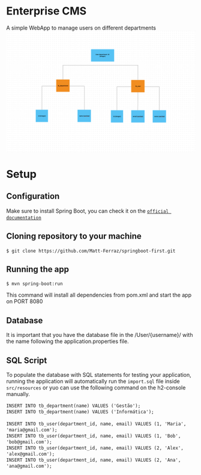 # Enterprise CMS
A simple WebApp to manage users on different departments
![plot](./DB_RELATION.png)

# Setup
## Configuration
 Make sure to install Spring Boot, you can check it on the [`official documentation`](https://spring.io)
## Cloning repository to your machine
```
$ git clone https://github.com/Matt-Ferraz/springboot-first.git
```
## Running the app
```
$ mvn spring-boot:run
```
This command will install all dependencies from pom.xml and start the app on PORT 8080

## Database 
It is important that you have the database file in the /User/{username}/ with the name following the application.properties file.

## SQL Script
To populate the database with SQL statements for testing your application, running the application will automatically run the `import.sql` file inside `src/resources` or yuo can use the following command on the h2-console manually.


```
INSERT INTO tb_department(name) VALUES ('Gestão');
INSERT INTO tb_department(name) VALUES ('Informática');

INSERT INTO tb_user(department_id, name, email) VALUES (1, 'Maria', 'maria@gmail.com');
INSERT INTO tb_user(department_id, name, email) VALUES (1, 'Bob', 'bob@gmail.com');
INSERT INTO tb_user(department_id, name, email) VALUES (2, 'Alex', 'alex@gmail.com');
INSERT INTO tb_user(department_id, name, email) VALUES (2, 'Ana', 'ana@gmail.com');
```